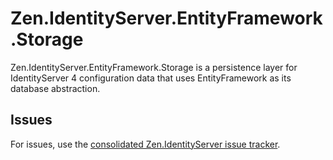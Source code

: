 # Zen.IdentityServer.EntityFramework.Storage

Zen.IdentityServer.EntityFramework.Storage is a persistence layer for IdentityServer 4 configuration data that uses EntityFramework as its database abstraction.

## Issues

For issues, use the [consolidated Zen.IdentityServer issue tracker](https://github.com/dementeddevil/Zen.IdentityServer/issues).
